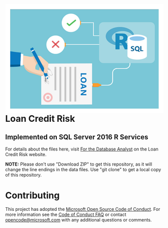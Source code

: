 <img src="Resources/Images/loan.jpg" align="right">

# Loan Credit Risk 
## Implemented on SQL Server 2016 R Services

For details about the files here, visit [For the Database Analyst](https://microsoft.github.io/r-server-loan-credit-risk/dba.html) on the Loan Credit Risk website.

**NOTE:** Please don't use "Download ZIP" to get this repository, as it will change the line endings in the data files. Use "git clone" to get a local copy of this repository. 

# Contributing

This project has adopted the [Microsoft Open Source Code of Conduct](https://opensource.microsoft.com/codeofconduct/). For more information see the [Code of Conduct FAQ](https://opensource.microsoft.com/codeofconduct/faq/) or contact [opencode@microsoft.com](mailto:opencode@microsoft.com) with any additional questions or comments.
